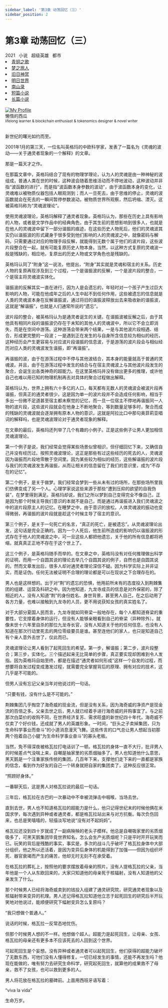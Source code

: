 ```yaml
---
sidebar_label: '第3章 动荡回忆（三）'
sidebar_position: 2
---
```


# 第3章 动荡回忆（三）

<nav class="navbar">
  <div class="navbar__inner">
    <div class="navbar__items">
      <span class="badge badge--info">2021</span>&nbsp;&nbsp;
      <span class="badge badge--primary">小说</span>&nbsp;&nbsp;
      <span class="badge badge--secondary">超级英雄</span>&nbsp;&nbsp;
      <span class="badge badge--secondary">都市</span>
    </div>
    <div class="navbar__items navbar__items--right">
      <li class="pills__item"><a href="/docs/Collection/song_of_ancient">青铜之歌</a></li>
      <li class="pills__item"><a href="/docs/Collection/dream_passenger">梦之旅人</a></li>
      <li class="pills__item"><a href="/docs/Collection/elder_gods">旧日神冥</a></li>
      <li class="pills__item"><a href="/docs/Collection/after_century">明日世界</a></li>
      <li class="pills__item"><a href="/docs/Collection/seeking_for_garden">南山录</a></li>
      <li class="pills__item"><a href="/docs/Collection/short_story">短篇小说</a></li>
      <li class="pills__item pills__item--active"><a href="/docs/Collection/soaga_series">长篇小说</a></li>
    </div>
  </div>
</nav><br />

<div class="avatar">
  <a
    class="avatar__photo-link avatar__photo avatar__photo--lg"
    href="https://twitter.com/jokenomicser">
    <img
      alt="My Profile"
      src="https://avatars.githubusercontent.com/u/114914856?v=4?s=400" />
  </a>
  <div class="avatar__intro">
    <div class="avatar__name">懒惰的西瓜</div>
    <small class="avatar__subtitle">
      lifelong learner & blockchain enthusiast & tokenomics designer & novel writer
    </small>
  </div>
</div><br />

新世纪的曙光如约而至。

2001年1月的第三天，一位名叫英格玛的中欧科学家，发表了一篇名为《灵魂的波动——关于通灵者现象的一个解释》的文章。

那是一篇天才之作。

在那篇文章中，英格玛结合了现有的物理学理论，认为人的灵魂是由一种神秘的波组成，普通人类在世的时候，这种波会随着思维活动而不停地波动，这种波动并非指“波函数的进行”，而是指“波函数本身参数的波动”，由于波函数本身的变化，让灵魂难以被物质仪器包括人眼观测到；而人一旦死去，由于思维的停止，灵魂的波函数就会在死去的一瞬间暂停参数波动，被物质世界所观察，然后坍缩、湮灭。这被英格玛称为“灵魂波理论”。

使用灵魂波理论，英格玛解释了通灵者现象。英格玛认为，那些在历史上具有影响的人物，或者是文学作品中的经典角色，由于其生前的思想影响到很多人，也就是在他人的灵魂波中留下一部分谐振的痕迹，在这些历史人物死后，他们的灵魂波其实仍以谐振波的形式藏身于很多受到他们影响的人的灵魂波之中，就像密码与解码，只需要通过对应的物理手段反解，就能得到无数个属于他们的波片段，这些波片段整合在一起，就有可能复原历史人物本身。当然，以这种方式复原的灵魂波一般是残缺的，相应地，复原出的历史人物或文学角色也是残缺的。

英格玛认同了“附身”这一说法，他提出，“附身”其实就是灵魂和宿主的关系。历史人物的复原再现涉及到三个过程，一个是谐振波的反解，一个是波片段的整合，一个是宿主将灵魂波实体化。

谐振波的反解其实一直在进行，因为人是会遗忘的，年轻时对一个孩子产生过巨大影响的人物，可能在他成年之后的人生中起不到任何作用，这些被遗忘的信息就是人类的灵魂波本身在反解谐振波，通过将旧的谐振波释放出去来吸收新的谐振波，这就是“解谐振”，也就是人们通常所说的“遗忘”。

波片段的整合，被英格玛认为是通灵者诞生的关键。在谐振波被反解之后，由于其他具有相同片段的谐振波仍存在于未知的其他人的灵魂波中，所以它不会立即消失，而是在空间中游荡。这种游荡会带来两个结果，一是与其他波片段相遇、结合，形成更完整的一段波；一是遇到正在发生的与自身所含信息较为相似的经历，这种经历会产生更容易与对应波片段谐振的信息波，于是游荡的波片段会与相似经历对应人类的灵魂波发生谐振，即“再谐振”。

再谐振的波，由于在游荡过程中不停与其他波结合，其本身的能量就高于普通的灵魂波。并且，由于在游荡过程中发生的结合与在宿主灵魂波上与其他波片段发生的聚合，会诞生出各类神奇的超能力。在这里英格玛并没有做出更多的推理，或许他自己也难以用已知的物理机制再去对具体的聚合过程做出解释。

英格玛认为，世界上拥有六十多亿的人口，每天都有无数人的灵魂波会被波片段再谐振，但真正的通灵者很少。这是因为单一的波片段并不会造成任何影响，相当于多出一份微不足道甚至宿主都未察觉的记忆，而一旦一位宿主不停地再谐振同一人物的波片段，这些波片段就会在他身上不断地聚合，等到数量足够多时，聚合而成的残缺的灵魂波就会逐渐拥有原本人物的意识，这就是阿拉比口中那句奥菲莉亚唱词的解释吗，也是灵魂波理论对于通灵者现象的解释。

在文章的最后，英格玛还列举了几个有趣的小例子。正是这些例子让男人更加相信灵魂波理论。

第一个例子是说，我们经常会觉得某些场景似曾相识，但仔细回忆下来，又确信自己并没有经历过。按照灵魂波理论，这正是那些有过这些经历的死去的人，灵魂波因为谐振而片段地零散于空间里。因为某些较为相似的经历，这些解谐振的波片段与我们的灵魂波发生再谐振，从而让相关的信息留在了我们的意识里，成为“不存在的记忆”。

第二个例子，是关于做梦。我们经常会梦到一些从未有过的场所，在那些场所里我们仿佛变成了另一个人。心理学家说这些来源于那些“遭到压抑的欲望的自我伪装”，在梦里得到满足。英格玛却说，我们之所以梦到自己变得完全不像自己，正是因为那个时候主导我们意识的本就不是自己，而是通过再谐振进入我们灵魂波之中的波片段原主人的记忆。在睡梦之中，由于意识的放松，人体灵魂波的振动也变得微弱，再谐振的波片段就是趁这个时候主导了宿主的意识。

第三个例子，是关于一句死亡的名言，“真正的死亡，是被遗忘”。从灵魂波理论出发，这句话是完全正确的。因为一个人死后，他生前所造成的影响仍以谐振波的形式存在于他人的灵魂波之中，可一旦这些人都把他遗忘，关于他的所有信息都将坍缩，就真真正正地不存在于这个世上了。

这三个例子，是英格玛随手而举的。在文章之中，英格玛没有对任何推理做出科学的证明，而用一个自圆其说的理论去举几个自圆其说的例子，自然也是自圆其说的。然而文章发出后，很多人却对通灵者理论深信不疑。因为科学实际上并非证实，而是证伪。任何无法被证明不合理的理论都是可以在现状之下合理存在的。

男人也是这样想的。出于对“荆”的遗忘的恐惧，他用前所未有的态度投入到荆棘集团的组建、运营及科研之中。因为他知道，九龙寺成员的信息是对外保密的，除了相近的人，没有人知道“荆”的身份姓名、身世背景，甚至男人自己，在之后动用了各方力量，也难以接触到九龙寺的人员，更不用说获知女孩的真实姓名了。

对于大部分夏国人民而言，九龙寺就如同脊梁一般地存在，每个人都知道脊梁的重要性，它支撑着身体的运行，但没有人能够亲眼看到自己的脊梁（异种除外）。就像末世十六年里自杀的那位九龙寺长官，没有人知道关于他的任何信息，也没有人知道在那次行动里死去的两位零级要员是谁。甚至连他们的家人，也只是知道自己有个亲人意外去世了，仅此而已。

灵魂波理论让男人看到了起死回生的希望。第一步，解谐振；第二步，波片段整合；第三步，实体化。三个描述起来无比简单的步骤，真正要实现却困难到令人发指。因为英格玛自始至终，都是在描述“通灵者如何形成”这样一个自发的过程，而想要将自发过程变成激发过程，就需要完全掌握背后的原理、拥有对应的技术，这几乎是不可能的。

但男人没有忘记父亲当年对他说过的一句话。

“只要有钱，没有什么是不可能的。”

荆棘集团几乎掏空了海奇威的现金流，但是没有关系，因为海奇威的净资产是现金流的百倍之多。父亲去世之后，男人就已经着手进行海奇威的并购事宜了。与之前那次白菜价的收购不同，在世界经济复苏、需求旺盛的新世纪四十年代，海奇威不仅卖了个好价钱，还成就了男人的英雄形象。一时间，“巨头之子卖掉集团，只为生命科学事业而奋斗”的小道消息漫天飞舞。这些传言的口气总让男人想起当初那两个抱着自己小腿“为生命科学事业奋斗”的寡头老板。

当然，免不得深夜被格瓦拉打电话训了一顿。格瓦拉的身体一直不大行，批评男人的时候差点气没喘上来，自嘲是抽家里的劣质烟抽多了。男人也知道他什么意思，黑天鹅是一个注重家族传统的集团，几百年下来，支撑他们走下来的一直都是家族的信念，看到作为好友的自己一个转身就把自家的集团卖了，这种反应很正常。

“照顾好身体。”

一番聊天后，这是男人对格瓦拉说的最后一句话。

三年后，格瓦拉在古巴的一次暴动中不幸被流弹击中咽喉，当场去世。

直到去世，男人也不知道格瓦拉的超能力是什么，他只记得世纪末的时候他俩在米国求学，每次遇到异种或者通灵者，都是格瓦拉站出来与对方抗衡。每次负伤回来，也总是笑嘻嘻的，轻描淡写地说“没有对不起妈妈”。

格瓦拉还没到四十岁就成了一副病殃殃的老头子模样。他总是自嘲吸家里的劣质烟吸多了，可黑天鹅集团毕竟世界知名，怎么会生产劣质烟呢？只是平时开开玩笑而已。玩笑的背后是残酷的事实，事实是，多次的战斗几乎破坏了格瓦拉身体中大部分组织，他之所以还活着，是因为变异后身体的机能得到了加强——但因为组织坏死、器官衰竭而产生的痛苦，他却无时无刻不在承受着。

在格瓦拉的葬礼上，按照他的要求摆放着母亲的照片。没有人提格瓦拉的父亲，当年他是一个人从东欧回来的，大家只知道他的母亲死于核辐射，没有人知道他的父亲发生了什么。

那个时候男人已经将海奇威卖到的钱投入组建了通灵研究院，研究通灵者现象以及核辐射带来变异的机理。男人还记得格瓦拉知道他立志于起死回生的研究后半开玩笑地对他说过，能顺便研究下幅射变异怎么复原吗？ 

“我只想做个普通人。”

说话的时候，格瓦拉一反常态地忧伤。

但那个时候男人想的不一样。他想做个超人。超能力是起死回生，让母亲、女孩、格瓦拉的母亲还有更多本不应该死去的人回到这个世界。

可起死回生是个妄想。没有异种或者通灵者可以起死回生，他们获得的超能力破坏了无数东西，可他们没有人懂得修复。一切已经发生的事情，还能不再发生吗？他现在能做的，唯有努力去研究生命科学，研究起死回生，就算他的成果救不了母亲，救不了女孩，也可以救到更多的人。

男人将花放在格瓦拉的墓碑前。上面用西班牙语写着：

“viva la vida”

生命万岁。
